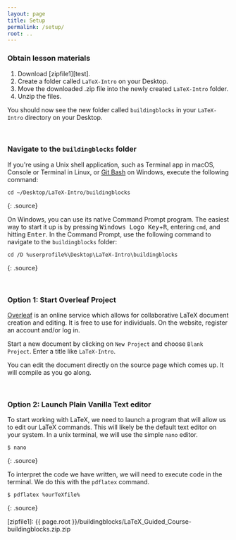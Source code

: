 ```yaml
---
layout: page
title: Setup
permalink: /setup/
root: ..
---
```


### Obtain lesson materials

1. Download [zipfile1][test].
2. Create a folder called `LaTeX-Intro` on your Desktop.
3. Move the downloaded .zip file into the newly created `LaTeX-Intro` folder.
4. Unzip the files.

You should now see the new folder called `buildingblocks` in your `LaTeX-Intro` directory on your
Desktop.

&nbsp; <!-- vertical spacer -->

### Navigate to the `buildingblocks` folder

If you're using a Unix shell application, such as Terminal app in macOS, Console or Terminal in
Linux, or [Git Bash](https://gitforwindows.org/) on Windows, execute the following command:

~~~
cd ~/Desktop/LaTeX-Intro/buildingblocks
~~~
{: .source}

On Windows, you can use its native Command Prompt program.  The easiest way to start it up is by
pressing <kbd>Windows Logo Key</kbd>+<kbd>R</kbd>, entering `cmd`, and hitting <kbd>Enter</kbd>. In
the Command Prompt, use the following command to navigate to the `buildingblocks` folder:
~~~
cd /D %userprofile%\Desktop\LaTeX-Intro\buildingblocks
~~~
{: .source}

&nbsp; <!-- vertical spacer -->

### Option 1: Start Overleaf Project

[Overleaf](https://www.overleaf.com/) is an online service which allows for collaborative LaTeX
document creation and editing.  It is free to use for individuals.  On the website, register an
account and/or log in.

Start a new document by clicking on `New Project` and choose `Blank Project`.  Enter a title like
`LaTeX-Intro`.

You can edit the document directly on the source page which comes up.  It will compile as you go
along.

&nbsp; <!-- vertical spacer -->

### Option 2: Launch Plain Vanilla Text editor

To start working with LaTeX, we need to launch a program that will allow us to edit our LaTeX
commands. This will likely be the default text editor on your system.  In a unix terminal, we will
use the simple `nano` editor.
~~~
$ nano
~~~
{: .source}

To interpret the code we have written, we will need to execute code in the terminal.  We do this
with the `pdflatex` command.
~~~
$ pdflatex %ourTeXfile%
~~~
{: .source}

[zipfile1]: {{ page.root }}/buildingblocks/LaTeX_Guided_Course-buildingblocks.zip.zip
